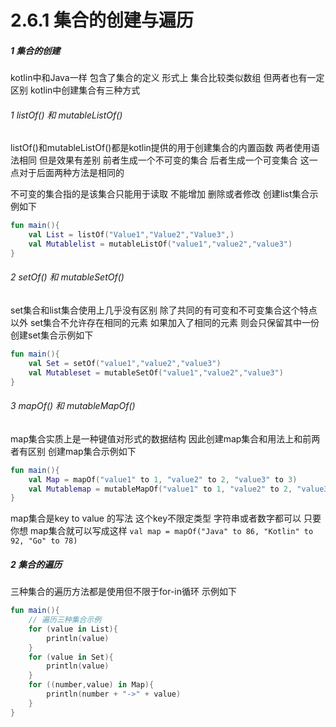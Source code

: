 # 2.6.1 集合的创建与遍历

##### 1 集合的创建

kotlin中和Java一样 包含了集合的定义 形式上 集合比较类似数组 但两者也有一定区别 kotlin中创建集合有三种方式

###### 1 listOf() 和 mutableListOf()

listOf()和mutableListOf()都是kotlin提供的用于创建集合的内置函数 两者使用语法相同 但是效果有差别 前者生成一个不可变的集合 后者生成一个可变集合 这一点对于后面两种方法是相同的

不可变的集合指的是该集合只能用于读取 不能增加 删除或者修改 创建list集合示例如下

```kotlin
fun main(){
    val List = listOf("Value1","Value2","Value3",)
    val Mutablelist = mutableListOf("value1","value2","value3")
}
```

###### 2 setOf() 和 mutableSetOf()

set集合和list集合使用上几乎没有区别 除了共同的有可变和不可变集合这个特点以外 set集合不允许存在相同的元素 如果加入了相同的元素 则会只保留其中一份 创建set集合示例如下

```kotlin
fun main(){
    val Set = setOf("value1","value2","value3")
    val Mutableset = mutableSetOf("value1","value2","value3")
}
```

###### 3 mapOf() 和 mutableMapOf()

map集合实质上是一种键值对形式的数据结构 因此创建map集合和用法上和前两者有区别 创建map集合示例如下

```kotlin
fun main(){
    val Map = mapOf("value1" to 1, "value2" to 2, "value3" to 3)
    val Mutablemap = mutableMapOf("value1" to 1, "value2" to 2, "value3" to 3)
}
```

map集合是key to value 的写法 这个key不限定类型 字符串或者数字都可以 只要你想 map集合就可以写成这样 `val map = mapOf("Java" to 86, "Kotlin" to 92, "Go" to 78)`

##### 2 集合的遍历

三种集合的遍历方法都是使用但不限于for-in循环 示例如下

```kotlin
fun main(){
    // 遍历三种集合示例
    for (value in List){
        println(value)
    }
    for (value in Set){
        println(value)
    }
    for ((number,value) in Map){
        println(number + "->" + value)
    }
}
```
